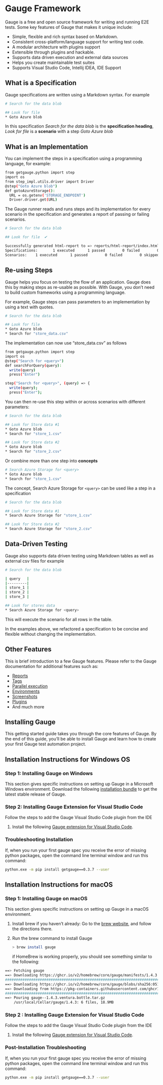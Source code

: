 # Gauge Framework

Gauge is a free and open source framework for writing and running E2E tests. Some key features of Gauge that makes it unique include:

- Simple, flexible and rich syntax based on Markdown.
- Consistent cross-platform/language support for writing test code.
- A modular architecture with plugins support
- Extensible through plugins and hackable.
- Supports data driven execution and external data sources
- Helps you create maintainable test suites
- Supports Visual Studio Code, Intellij IDEA, IDE Support

## What is a Specification

Gauge specifications are written using a Markdown syntax. For example

```bash
# Search for the data blob

## Look for file
* Goto Azure blob
```

In this specification *Search for the data blob* is the **specification heading**, *Look for file* is a **scenario** with a step *Goto Azure blob*

## What is an Implementation

You can implement the steps in a specification using a programming language, for example:

```bash
from getgauge.python import step
import os
from step_impl.utils.driver import Driver
@step("Goto Azure blob")
def gotoAzureStorage():
  URL = os.getenv('STORAGE_ENDPOINT')
  Driver.driver.get(URL)
```

The Gauge runner reads and runs steps and its implementation for every scenario in the specification and generates a report of passing or failing scenarios.

```bash
# Search for the data blob

## Look for file  ✔

Successfully generated html-report to => reports/html-report/index.html
Specifications:       1 executed      1 passed        0 failed        0 skipped
Scenarios:    1 executed      1 passed        0 failed        0 skipped
```

## Re-using Steps

Gauge helps you focus on testing the flow of an application. Gauge does this by making steps as re-usable as possible. With Gauge, you don’t need to build custom frameworks using a programming language.

For example, Gauge steps can pass parameters to an implementation by using a text with quotes.

```bash
# Search for the data blob

## Look for file
* Goto Azure blob
* Search for "store_data.csv"
```

The implementation can now use “store_data.csv” as follows

```bash
from getgauge.python import step
import os
@step("Search for <query>")
def searchForQuery(query):
  write(query)
  press("Enter")

step("Search for <query>", (query) => {
  write(query);
  press("Enter");
```

You can then re-use this step within or across scenarios with different parameters:

```bash
# Search for the data blob

## Look for Store data #1
* Goto Azure blob
* Search for "store_1.csv"

## Look for Store data #2
* Goto Azure blob
* Search for "store_2.csv"
```

Or combine more than one step into **concepts**

```bash
# Search Azure Storage for <query>
* Goto Azure blob
* Search for "store_1.csv"
```

The concept, Search Azure Storage for `<query>` can be used like a step in a specification

```bash
# Search for the data blob

## Look for Store data #1
* Search Azure Storage for "store_1.csv"

## Look for Store data #2
* Search Azure Storage for "store_2.csv"
```

## Data-Driven Testing

Gauge also supports data driven testing using Markdown tables as well as external csv files for example

```bash
# Search for the data blob

| query   |
|---------|
| store_1 |
| store_2 |
| store_3 |

## Look for stores data
* Search Azure Storage for <query>
```

This will execute the scenario for all rows in the table.

In the examples above, we refactored a specification to be concise and flexible without changing the implementation.

## Other Features

This is brief introduction to a few Gauge features. Please refer to the Gauge documentation for additional features such as:

- [Reports](https://docs.gauge.org/getting_started/view-a-report.html)
- [Tags](https://docs.gauge.org/execution.html?#filter-specifications-and-scenarios-by-using-tags)
- [Parallel execution](https://docs.gauge.org/execution.html#filter-specifications-and-scenarios-by-using-tags)
- [Environments](https://docs.gauge.org/configuration.html#using-environments-in-a-gauge-project)
- [Screenshots](https://docs.gauge.org/writing-specifications.html#taking-custom-screenshots)
- [Plugins](https://docs.gauge.org/plugin.html)
- And much more

## Installing Gauge

This getting started guide takes you through the core features of Gauge. By the end of this guide, you’ll be able to install Gauge and learn how to create your first Gauge test automation project.

## Installation Instructions for Windows OS

### Step 1: Installing Gauge on Windows

This section gives specific instructions on setting up Gauge in a Microsoft Windows environment.
Download the following [installation bundle](https://github.com/getgauge/gauge/releases/download/v1.0.6/gauge-1.0.6-windows.x86_64.exe) to get the latest stable release of Gauge.

### Step 2: Installing Gauge Extension for Visual Studio Code

Follow the steps to add the Gauge Visual Studio Code plugin from the IDE

1. Install the following [Gauge extension for Visual Studio Code](https://marketplace.visualstudio.com/items?itemName=getgauge.gauge).

### Troubleshooting Installation

If, when you run your first gauge spec you receive the error of missing python packages, open the command line terminal window and run this command:

```bash
python.exe -m pip install getgauge==0.3.7 --user
```

## Installation Instructions for macOS

### Step 1: Installing Gauge on macOS

This section gives specific instructions on setting up Gauge in a macOS environment.

1. Install brew if you haven’t already: Go to the [brew website](https://brew.sh/), and follow the directions there.
2. Run the brew command to install Gauge

   ```bash
   > brew install gauge
   ```

   if HomeBrew is working properly, you should see something similar to the following:

```bash
==> Fetching gauge
==> Downloading https://ghcr.io/v2/homebrew/core/gauge/manifests/1.4.3
######################################################################## 100.0%
==> Downloading https://ghcr.io/v2/homebrew/core/gauge/blobs/sha256:05117bb3c0b2efeafe41e817cd3ad86307c1d2ea7e0e835655c4b51ab2472893
==> Downloading from https://pkg-containers.githubusercontent.com/ghcr1/blobs/sha256:05117bb3c0b2efeafe41e817cd3ad86307c1d2ea7e0e835655c4b51ab2472893?se=2022-12-13T12%3A35%3A00Z&sig=I78SuuwNgSMFoBTT
######################################################################## 100.0%
==> Pouring gauge--1.4.3.ventura.bottle.tar.gz
    /usr/local/Cellar/gauge/1.4.3: 6 files, 18.9MB
```

### Step 2 : Installing Gauge Extension for Visual Studio Code

Follow the steps to add the Gauge Visual Studio Code plugin from the IDE

1. Install the following [Gauge extension for Visual Studio Code](https://marketplace.visualstudio.com/items?itemName=getgauge.gauge).

### Post-Installation Troubleshooting

If, when you run your first gauge spec you receive the error of missing python packages, open the command line terminal window and run this command:

```bash
python.exe -m pip install getgauge==0.3.7 --user
```
